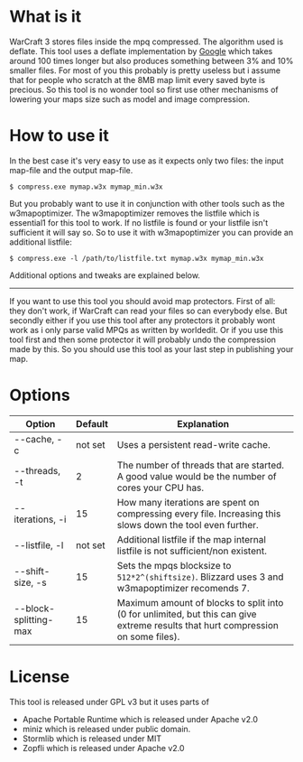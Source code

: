 

# What is it

WarCraft 3 stores files inside the mpq compressed. The algorithm used is deflate.
This tool uses a deflate implementation by [Google](https://en.wikipedia.org/wiki/Zopfli) which takes around 100 times longer but also produces something between
3% and 10% smaller files.
For most of you this probably is pretty useless but i assume that for people who scratch at the 8MB map limit every saved byte
is precious.
So this tool is no wonder tool so first use other mechanisms of lowering your maps size such as model and image compression.

# How to use it

In the best case it's very easy to use as it expects only two files: the input map-file and the output map-file.

	$ compress.exe mymap.w3x mymap_min.w3x

But you probably want to use it in conjunction with other tools such as the w3mapoptimizer.
The w3mapoptimizer removes the listfile which is essential1 for this tool to work.
If no listfile is found or your listfile isn't sufficient it will say so.
So to use it with w3mapoptimizer you can provide an additional listfile:

	$ compress.exe -l /path/to/listfile.txt mymap.w3x mymap_min.w3x

Additional options and tweaks are explained below.

--------

If you want to use this tool you should avoid map protectors.
First of all: they don't work, if WarCraft can read your files so can everybody else.
But secondly either if you use this tool after any protectors it probably wont work as i only parse valid MPQs as written by worldedit.
Or if you use this tool first and then some protector it will probably undo the compression made by this.
So you should use this tool as your last step in publishing your map.

# Options

Option	| Default | Explanation
--------|---------|------------
--cache, -c | not set | Uses a persistent read-write cache.
--threads, -t | 2 | The number of threads that are started. A good value would be the number of cores your CPU has.
--iterations, -i | 15 | How many iterations are spent on compressing every file. Increasing this slows down the tool even further.
--listfile, -l | not set | Additional listfile if the map internal listfile is not sufficient/non existent.
--shift-size, -s | 15 | Sets the mpqs blocksize to `512*2^(shiftsize)`. Blizzard uses 3 and w3mapoptimizer recomends 7.
--block-splitting-max | 15 | Maximum amount of blocks to split into (0 for unlimited, but this can give extreme results that hurt compression on some files).

# License

This tool is released under GPL v3 but it uses parts of
- Apache Portable Runtime which is released under Apache v2.0
- miniz which is released under public domain.
- Stormlib which is released under MIT
- Zopfli which is released under Apache v2.0
